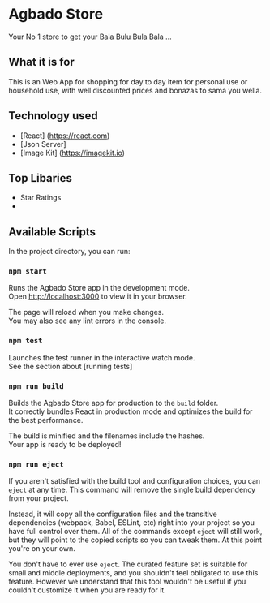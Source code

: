 # Agbado Store

Your No 1 store to get your Bala Bulu Bula Bala ...

## What it is for

This is an Web App for shopping for day to day item for personal use or household use, with well discounted prices and bonazas to sama you wella.

## Technology used

- [React] (https://react.com)
- [Json Server]
- [Image Kit] (https://imagekit.io)


## Top Libaries

- Star Ratings
- 

## Available Scripts

In the project directory, you can run:

### `npm start`

Runs the Agbado Store app in the development mode.\
Open [http://localhost:3000](http://localhost:3000) to view it in your browser.

The page will reload when you make changes.\
You may also see any lint errors in the console.

### `npm test`

Launches the test runner in the interactive watch mode.\
See the section about [running tests]

### `npm run build`

Builds the Agbado Store app for production to the `build` folder.\
It correctly bundles React in production mode and optimizes the build for the best performance.

The build is minified and the filenames include the hashes.\
Your app is ready to be deployed!


### `npm run eject`

If you aren't satisfied with the build tool and configuration choices, you can `eject` at any time. This command will remove the single build dependency from your project.

Instead, it will copy all the configuration files and the transitive dependencies (webpack, Babel, ESLint, etc) right into your project so you have full control over them. All of the commands except `eject` will still work, but they will point to the copied scripts so you can tweak them. At this point you're on your own.

You don't have to ever use `eject`. The curated feature set is suitable for small and middle deployments, and you shouldn't feel obligated to use this feature. However we understand that this tool wouldn't be useful if you couldn't customize it when you are ready for it.
